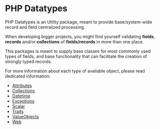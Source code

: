 # PHP Datatypes

PHP Datatypes is an Utility package, meant to provide base/system-wide record and field centralized processing.

When developing bigger projects, you might find yourself validating **fields**, **records** and/or **collections**
of **fields/records** in more than one place.

This packages is meant to supply base classes for most commonly used types of fields, and base functionality that
can facilitate the creation of strongly typed records.

For more information about each type of available object, please read dedicated information:

- [Attributes](Attributes/)
- [Collections](Collections/)
- [Datetime](Datetime/)
- [Exceptions](Exceptions/)
- [Scalar](Scalar/)
- [Traits](Traits/)
- [ValueObjects](ValueObjects/)
- [Web](Web/)
